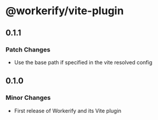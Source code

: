 # @workerify/vite-plugin

## 0.1.1

### Patch Changes

- Use the base path if specified in the vite resolved config

## 0.1.0

### Minor Changes

- First release of Workerify and its Vite plugin

